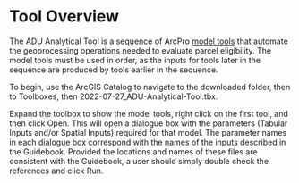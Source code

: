 # Tool Overview

The ADU Analytical Tool is a sequence of ArcPro [model tools](https://pro.arcgis.com/en/pro-app/latest/help/analysis/geoprocessing/modelbuilder/create-a-model-tool.htm) that automate the geoprocessing operations needed to evaluate parcel eligibility. The model tools must be used in order, as the inputs for tools later in the sequence are produced by tools earlier in the sequence.&#x20;

To begin, use the ArcGIS Catalog to navigate to the downloaded folder, then to Toolboxes, then 2022-07-27\_ADU-Analytical-Tool.tbx.&#x20;



Expand the toolbox to show the model tools, right click on the first tool, and then click Open. This will open a dialogue box with the parameters (Tabular Inputs and/or Spatial Inputs) required for that model. The parameter names in each dialogue box correspond with the names of the inputs described in the Guidebook. Provided the locations and names of these files are consistent with the Guidebook, a user should simply double check the references and click Run.
